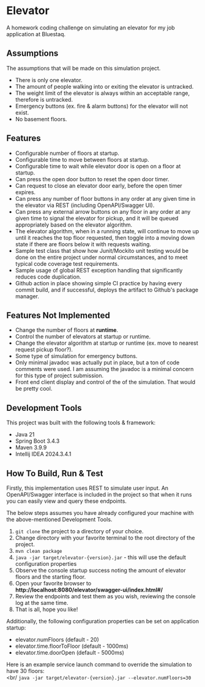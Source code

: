 # Elevator
A homework coding challenge on simulating an elevator for my job application at Bluestaq.

## Assumptions
The assumptions that will be made on this simulation project.
- There is only one elevator.
- The amount of people walking into or exiting the elevator is untracked.
- The weight limit of the elevator is always within an acceptable range, therefore is untracked.
- Emergency buttons (ex. fire & alarm buttons) for the elevator will not exist.
- No basement floors.

## Features
- Configurable number of floors at startup.
- Configurable time to move between floors at startup.
- Configurable time to wait while elevator door is open on a floor at startup.
- Can press the open door button to reset the open door timer.
- Can request to close an elevator door early, before the open timer expires.
- Can press any number of floor buttons in any order at any given time in the elevator via REST (including OpenAPI/Swagger UI).
- Can press any external arrow buttons on any floor in any order at any given time to signal the elevator for pickup, and it will be queued appropriately based on the elevator algorithm.
- The elevator algorithm, when in a running state, will continue to move up until it reaches the top floor requested, then toggle
into a moving down state if there are floors below it with requests waiting.
- Sample test class that show how Junit/Mockito unit testing would be done on the entire project under normal circumstances, and to meet typical code coverage test requirements.
- Sample usage of global REST exception handling that significantly reduces code duplication.
- Github action in place showing simple CI practice by having every commit build, and if successful, deploys the artifact to Github's package manager.

## Features Not Implemented
- Change the number of floors at **runtime**.
- Control the number of elevators at startup or runtime.
- Change the elevator algorithm at startup or runtime (ex. move to nearest request pickup floor?).
- Some type of simulation for emergency buttons.
- Only minimal javadoc was actually put in place, but a ton of code comments were used.  I am assuming the javadoc is a minimal concern for this type of project submission.
- Front end client display and control of the of the simulation.  That would be pretty cool.

## Development Tools
This project was built with the following tools & framework:
- Java 21
- Spring Boot 3.4.3
- Maven 3.9.9
- Intellij IDEA 2024.3.4.1

## How To Build, Run & Test
Firstly, this implementation uses REST to simulate user input.  An OpenAPI/Swagger
interface is included in the project so that when it runs you can easily view and query
these endpoints.

The below steps assumes you have already configured your machine with the above-mentioned Development Tools. 

1. ```git clone``` the project to a directory of your choice.
2. Change directory with your favorite terminal to the root directory of the project.
3. ```mvn clean package```
4. ```java -jar target/elevator-{version}.jar``` - this will use the default configuration properties
5. Observe the console startup success noting the amount of elevator floors and the starting floor.
6. Open your favorite browser to **http://localhost:8080/elevator/swagger-ui/index.html#/**
7. Review the endpoints and test them as you wish, reviewing the console log at the same time.
8. That is all, hope you like!

Additionally, the following configuration properties can be set on application startup:
- elevator.numFloors (default - 20)
- elevator.time.floorToFloor (default - 1000ms)
- elevator.time.doorOpen (default - 5000ms)

Here is an example service launch command to override the simulation to have 30 floors:<br/><br/
```java -jar target/elevator-{version}.jar --elevator.numFloors=30```